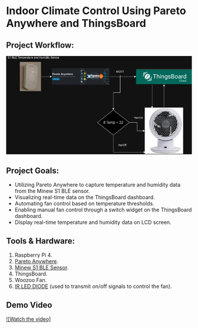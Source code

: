 # Indoor Climate Control Using Pareto Anywhere and ThingsBoard

## Project Workflow:
![alt text](https://github.com/withabubaker/Indoor-Climate-Control-ParetoAnywhere-ThingsBoard/blob/main/img/Diagram.jpg)

## Project Goals:

- Utilizing Pareto Anywhere to capture temperature and humidity data from the Minew S1 BLE sensor.
- Visualizing real-time data on the ThingsBoard dashboard.
- Automating fan control based on temperature thresholds.
- Enabling manual fan control through a switch widget on the ThingsBoard dashboard.
- Display real-time temperature and humidity data on LCD screen.

## Tools & Hardware:

1. Raspberry Pi 4.
2. [Pareto Anywhere](https://www.reelyactive.com/pareto/anywhere/).
3. [Minew S1 BLE Sensor](https://www.minew.com/product/s1-ble-temperature-and-humidity-sensor/).
4. ThingsBoard.
5. Woozoo Fan.
6. [IR LED DIODE](https://www.digikey.ca/en/products/detail/excelitas-technologies/VTE1291-1H/5885863) (used to transmit on/off signals to control the fan).

## Demo Video
[![Watch the video]](https://youtu.be/3IwqFQlKrE4)
